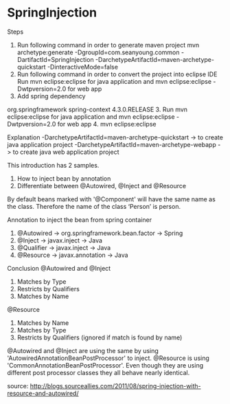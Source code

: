 # SpringInjection
Steps
1. Run following command in order to generate maven project
mvn archetype:generate -DgroupId=com.seanyoung.common -DartifactId=SpringInjection -DarchetypeArtifactId=maven-archetype-quickstart -DinteractiveMode=false
2. Run following command in order to convert the project into eclipse IDE 
Run mvn eclipse:eclipse for java application and mvn eclipse:eclipse -Dwtpversion=2.0 for web app
3. Add spring dependency
<dependency>
	<groupId>org.springframework</groupId>
	<artifactId>spring-context</artifactId>
	<version>4.3.0.RELEASE</version>
</dependency>
3. Run mvn eclipse:eclipse for java application and mvn eclipse:eclipse -Dwtpversion=2.0 for web app
4. mvn eclipse:eclipse


Explanation
-DarchetypeArtifactId=maven-archetype-quickstart -> to create java application project
-DarchetypeArtifactId=maven-archetype-webapp -> to create java web application project

This introduction has 2 samples.
1. How to inject bean by annotation
2. Differentiate between @Autowired, @Inject and @Resource

By default beans marked with '@Component' will have the same name as the class. Therefore the name of the class ‘Person’ is person.

Annotation to inject the bean from spring container
1. @Autowired -> org.springframework.bean.factor -> Spring 
2. @Inject -> javax.inject -> Java
3. @Qualifier -> javax.inject -> Java
4. @Resource -> javax.annotation -> Java

Conclusion
@Autowired and @Inject
1. Matches by Type
2. Restricts by Qualifiers
3. Matches by Name

@Resource
1. Matches by Name
2. Matches by Type
3. Restricts by Qualifiers (ignored if match is found by name)

@Autowired and @Inject are using the same by using 'AutowiredAnnotationBeanPostProcessor' to inject.
@Resource is using 'CommonAnnotationBeanPostProcessor'. Even though they are using different post processor classes they all behave nearly identical.

source:
http://blogs.sourceallies.com/2011/08/spring-injection-with-resource-and-autowired/
